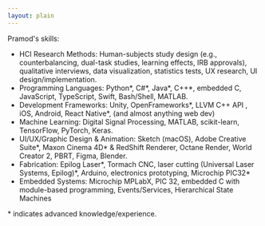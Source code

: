 ```yaml
---
layout: plain
---
```


Pramod's skills:

- HCI Research Methods: Human-subjects study design (e.g.,
  counterbalancing, dual-task studies, learning effects, IRB
  approvals), qualitative interviews, data visualization,
  statistics tests, UX research, UI design/implementation.
- Programming Languages: Python\*, C#\*, Java\*, C++\*,
  embedded C, JavaScript, TypeScript, Swift, Bash/Shell,
  MATLAB.
- Development Frameworks: Unity, OpenFrameworks\*, LLVM C++
  API , iOS, Android, React Native\*, (and almost anything
  web dev)
- Machine Learning: Digital Signal Processing, MATLAB,
  scikit-learn, TensorFlow, PyTorch, Keras.
- UI/UX/Graphic Design & Animation: Sketch (macOS), Adobe
  Creative Suite\*, Maxon Cinema 4D\* & RedShift Renderer,
  Octane Render, World Creator 2, PBRT, Figma, Blender.
- Fabrication: Epilog Laser\*, Tormach CNC, laser cutting
  (Universal Laser Systems, Epilog)\*, Arduino, electronics
  prototyping, Microchip PIC32\*
- Embedded Systems: Microchip MPLabX, PIC 32, embedded C
  with module-based programming, Events/Services,
  Hierarchical State Machines

\* indicates advanced knowledge/experience.
